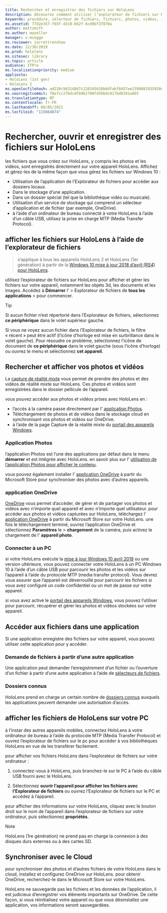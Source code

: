 ```yaml
---
title: Rechercher et enregistrer des fichiers sur HoloLens
description: découvrez comment utiliser l’explorateur de fichiers sur HoloLens pour ouvrir, afficher et gérer des fichiers sur votre appareil de réalité mixte.
keywords: procédure, sélecteur de fichiers, fichiers, photos, vidéos, images, OneDrive, stockage, explorateur de fichiers, hololens
ms.assetid: 77d2e357-f65f-43c8-b62f-6cd9bf37070a
author: mattzmsft
ms.author: mazeller
manager: v-miegge
ms.reviewer: jarrettrenshaw
ms.date: 12/30/2019
ms.prod: hololens
ms.sitesec: library
ms.topic: article
audience: ITPro
ms.localizationpriority: medium
appliesto:
- HoloLens (1st gen)
- HoloLens 2
ms.openlocfilehash: ad210c9d31d8d7c226345618b6dfabf8457ee2398882935920d7b3217259a644
ms.sourcegitcommit: f8e7cc2fbdcdf8962700fd50b9c017bd83d1ad65
ms.translationtype: MT
ms.contentlocale: fr-FR
ms.lasthandoff: 08/05/2021
ms.locfileid: "115664874"
---
```

# <a name="find-open-and-save-files-on-hololens"></a>Rechercher, ouvrir et enregistrer des fichiers sur HoloLens

les fichiers que vous créez sur HoloLens, y compris les photos et les vidéos, sont enregistrés directement sur votre appareil HoloLens. Affichez et gérez-les de la même façon que vous gérez les fichiers sur Windows 10 :

- Utilisation de l’application de l’Explorateur de fichiers pour accéder aux dossiers locaux.
- Dans le stockage d’une application.
- Dans un dossier spécial (tel que la bibliothèque vidéo ou musicale).
- Utilisation d’un service de stockage qui comprend un sélecteur d’application et de fichier (par exemple, OneDrive).
- à l’aide d’un ordinateur de bureau connecté à votre HoloLens à l’aide d’un câble USB, utilisez la prise en charge MTP (Media Transfer Protocol).

## <a name="view-files-on-hololens-using-file-explorer"></a>afficher les fichiers sur HoloLens à l’aide de l’explorateur de fichiers

> s’applique à tous les appareils HoloLens 2 et HoloLens (1er génération) à partir de la [Windows 10 mise à jour 2018 d’avril (RS4) pour HoloLens](/windows/mixed-reality/release-notes-april-2018).

utilisez l’explorateur de fichiers sur HoloLens pour afficher et gérer les fichiers sur votre appareil, notamment les objets 3d, les documents et les images. Accédez à **Démarrer** l'   >  Explorateur de fichiers de **tous les applications**   >   pour commencer.

> [!TIP]
> Si aucun fichier n’est répertorié dans l’Explorateur de fichiers, sélectionnez **ce périphérique** dans le volet supérieur gauche.

Si vous ne voyez aucun fichier dans l’Explorateur de fichiers, le filtre « récent » peut être actif (l’icône d’horloge est mise en surbrillance dans le volet gauche). Pour résoudre ce problème, sélectionnez l’icône de document de **ce périphérique** dans le volet gauche (sous l’icône d’horloge) ou ouvrez le menu et sélectionnez **cet appareil**.

## <a name="find-and-view-your-photos-and-videos"></a>Rechercher et afficher vos photos et vidéos

La [capture de réalité mixte](holographic-photos-and-videos.md) vous permet de prendre des photos et des vidéos de réalité mixte sur HoloLens.  Ces photos et vidéos sont enregistrées dans le dossier pellicule de l’appareil.

vous pouvez accéder aux photos et vidéos prises avec HoloLens en :

- l’accès à la caméra passe directement par l' [application Photos](holographic-photos-and-videos.md).
- Téléchargement de photos et de vidéos dans le stockage cloud en synchronisant vos photos et vidéos sur OneDrive.
- à l’aide de la page Capture de la réalité mixte du [portail des appareils Windows](/windows/mixed-reality/using-the-windows-device-portal#mixed-reality-capture).

### <a name="photos-app"></a>Application Photos

l’application Photos est l’une des applications par défaut dans le menu **démarrer** et est intégrée avec HoloLens. en savoir plus sur l' [utilisation de l’application Photos pour afficher le contenu](holographic-photos-and-videos.md).

vous pouvez également installer l' [application OneDrive](https://www.microsoft.com/p/onedrive/9wzdncrfj1p3) à partir du Microsoft Store pour synchroniser des photos avec d’autres appareils.

### <a name="onedrive-app"></a>application OneDrive

[OneDrive](https://onedrive.live.com/) vous permet d’accéder, de gérer et de partager vos photos et vidéos avec n’importe quel appareil et avec n’importe quel utilisateur. pour accéder aux photos et vidéos capturées sur HoloLens, téléchargez l' [application OneDrive](https://www.microsoft.com/p/onedrive/9wzdncrfj1p3) à partir du Microsoft Store sur votre HoloLens. une fois le téléchargement terminé, ouvrez l’application OneDrive et sélectionnez **Paramètres** le  >  **chargement** de la caméra, puis activez le chargement de l' **appareil photo**.

### <a name="connect-to-a-pc"></a>Connecter à un PC

si votre HoloLens exécute la [mise à jour Windows 10 avril 2018](/windows/mixed-reality/release-notes-april-2018) ou une version ultérieure, vous pouvez connecter votre HoloLens à un PC Windows 10 à l’aide d’un câble USB pour parcourir les photos et les vidéos sur l’appareil à l’aide du protocole MTP (media transfer protocol). Vous devrez vous assurer que l’appareil est déverrouillé pour parcourir les fichiers si vous avez configuré un code confidentiel ou un mot de passe sur votre appareil.  

si vous avez activé le [portail des appareils Windows](/windows/mixed-reality/using-the-windows-device-portal), vous pouvez l’utiliser pour parcourir, récupérer et gérer les photos et vidéos stockées sur votre appareil.

## <a name="access-files-within-an-app"></a>Accéder aux fichiers dans une application

Si une application enregistre des fichiers sur votre appareil, vous pouvez utiliser cette application pour y accéder.

### <a name="requesting-files-from-another-app"></a>Demande de fichiers à partir d’une autre application

Une application peut demander l’enregistrement d’un fichier ou l’ouverture d’un fichier à partir d’une autre application à l’aide de [sélecteurs de fichiers](/windows/mixed-reality/app-model#file-pickers).

### <a name="known-folders"></a>Dossiers connus

HoloLens prend en charge un certain nombre de [dossiers connus](/windows/mixed-reality/app-model#known-folders) auxquels les applications peuvent demander une autorisation d’accès.

## <a name="view-hololens-files-on-your-pc"></a>afficher les fichiers de HoloLens sur votre PC

à l’instar des autres appareils mobiles, connectez HoloLens à votre ordinateur de bureau à l’aide du protocole MTP (Media Transfer Protocol) et ouvrez l’explorateur de fichiers sur le pc pour accéder à vos bibliothèques HoloLens en vue de les transférer facilement.

pour afficher vos fichiers HoloLens dans l’explorateur de fichiers sur votre ordinateur :

1. connectez-vous à HoloLens, puis branchez-le sur le PC à l’aide du câble USB fourni avec le HoloLens.

1. Sélectionnez **ouvrir l’appareil pour afficher les fichiers avec l’Explorateur de fichiers** ou ouvrez l’Explorateur de fichiers sur le PC et accédez à l’appareil.

pour afficher des informations sur votre HoloLens, cliquez avec le bouton droit sur le nom de l’appareil dans l’explorateur de fichiers sur votre ordinateur, puis sélectionnez **propriétés**.

> [!NOTE]
> HoloLens (1re génération) ne prend pas en charge la connexion à des disques durs externes ou à des cartes SD.

## <a name="sync-to-the-cloud"></a>Synchroniser avec le Cloud

pour synchroniser des photos et d’autres fichiers de votre HoloLens dans le cloud, installez et configurez OneDrive sur HoloLens. pour obtenir OneDrive, recherchez-le dans le Microsoft Store sur votre HoloLens.

HoloLens ne sauvegarde pas les fichiers et les données de l’application, il est judicieux d’enregistrer vos éléments importants sur OneDrive. De cette façon, si vous réinitialisez votre appareil ou que vous désinstallez une application, vos informations seront sauvegardées.
